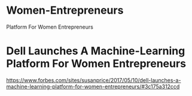 # Women-Entrepreneurs
Platform For Women Entrepreneurs

# Dell Launches A Machine-Learning Platform For Women Entrepreneurs

https://www.forbes.com/sites/susanprice/2017/05/10/dell-launches-a-machine-learning-platform-for-women-entrepreneurs/#3c175a312ccd


